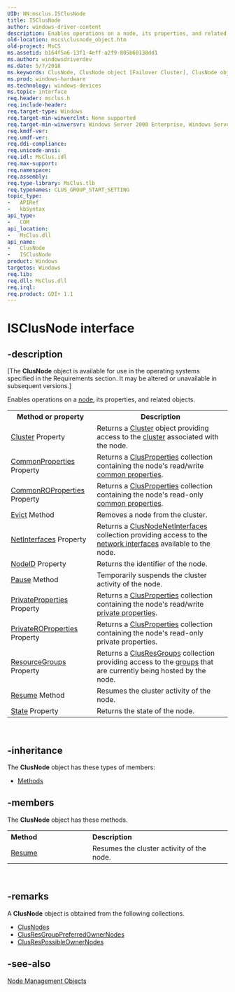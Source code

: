 ```yaml
---
UID: NN:msclus.ISClusNode
title: ISClusNode
author: windows-driver-content
description: Enables operations on a node, its properties, and related objects.
old-location: mscs\clusnode_object.htm
old-project: MsCS
ms.assetid: b164f5a6-13f1-4eff-a2f9-805b60138dd1
ms.author: windowsdriverdev
ms.date: 5/7/2018
ms.keywords: ClusNode, ClusNode object [Failover Cluster], ClusNode object [Failover Cluster],described, ISClusNode, _wolf_clusnode_object, msclus/ClusNode, mscs.clusnode_object
ms.prod: windows-hardware
ms.technology: windows-devices
ms.topic: interface
req.header: msclus.h
req.include-header: 
req.target-type: Windows
req.target-min-winverclnt: None supported
req.target-min-winversvr: Windows Server 2008 Enterprise, Windows Server 2008 Datacenter
req.kmdf-ver: 
req.umdf-ver: 
req.ddi-compliance: 
req.unicode-ansi: 
req.idl: MsClus.idl
req.max-support: 
req.namespace: 
req.assembly: 
req.type-library: MsClus.tlb
req.typenames: CLUS_GROUP_START_SETTING
topic_type:
-	APIRef
-	kbSyntax
api_type:
-	COM
api_location:
-	MsClus.dll
api_name:
-	ClusNode
-	ISClusNode
product: Windows
targetos: Windows
req.lib: 
req.dll: MsClus.dll
req.irql: 
req.product: GDI+ 1.1
---
```


# ISClusNode interface


## -description


<p class="CCE_Message">[The <b>ClusNode</b> object is 
    available for use in the operating systems specified in the Requirements section. It may be altered or unavailable in 
    subsequent versions.]

Enables operations on a 
    <a href="https://msdn.microsoft.com/4381e378-7bf2-4dbc-b56e-3fed33193d32">node</a>, its properties, and related objects.
<table>
<tr>
<th>Method or property</th>
<th>Description</th>
</tr>
<tr>
<td>
<a href="https://msdn.microsoft.com/library/windows/hardware/dn922625">Cluster</a> Property</td>
<td>Returns a <a href="https://msdn.microsoft.com/library/windows/hardware/dn922625">Cluster</a> object providing access to the 
      <a href="https://msdn.microsoft.com/library/windows/hardware/dn922625">cluster</a> associated with the node.</td>
</tr>
<tr>
<td>
<a href="https://msdn.microsoft.com/976be45f-39dd-46ee-b558-026afa129b21">CommonProperties</a> Property</td>
<td>Returns a <a href="https://msdn.microsoft.com/b117b0eb-e188-4514-8e11-9acca1303e8f">ClusProperties</a> collection 
      containing the node's read/write <a href="https://msdn.microsoft.com/5341d390-69dd-4e84-a443-f35a4b6c0bab">common properties</a>.</td>
</tr>
<tr>
<td>
<a href="https://msdn.microsoft.com/c7bb2e51-81da-4848-9c0b-42ab711a5c62">CommonROProperties</a> Property</td>
<td>Returns a <a href="https://msdn.microsoft.com/b117b0eb-e188-4514-8e11-9acca1303e8f">ClusProperties</a> collection 
      containing the node's read-only 
      <a href="https://msdn.microsoft.com/5341d390-69dd-4e84-a443-f35a4b6c0bab">common properties</a>.</td>
</tr>
<tr>
<td>
<a href="https://msdn.microsoft.com/e65a230e-3931-4e1a-b80d-3fd2499d330c">Evict</a> Method</td>
<td>Removes a node from the cluster.</td>
</tr>
<tr>
<td>
<a href="https://msdn.microsoft.com/98799b21-6646-430c-8194-debc7985fa9d">NetInterfaces</a> Property</td>
<td>Returns a 
      <a href="https://msdn.microsoft.com/d40bd8bd-b822-4069-bc9c-b7fefc66c8d0">ClusNodeNetInterfaces</a> collection 
      providing access to the <a href="https://msdn.microsoft.com/cc0cbbc3-e342-483e-9c94-4ee43f4d588d">network interfaces</a> available 
      to the node.</td>
</tr>
<tr>
<td>
<a href="https://msdn.microsoft.com/8ef68a5e-e7a0-4b32-8649-4fd194520ea6">NodeID</a> Property</td>
<td>Returns the identifier of the node.</td>
</tr>
<tr>
<td>
<a href="https://msdn.microsoft.com/library/windows/hardware/hh451189">Pause</a> Method</td>
<td>Temporarily suspends the cluster activity of the node.</td>
</tr>
<tr>
<td>
<a href="https://msdn.microsoft.com/33520afe-ec3e-41dc-ad16-aaee4f5394aa">PrivateProperties</a> Property</td>
<td>Returns a <a href="https://msdn.microsoft.com/b117b0eb-e188-4514-8e11-9acca1303e8f">ClusProperties</a> collection 
      containing the node's read/write 
      <a href="https://msdn.microsoft.com/a1dee11c-f1fe-4509-a40a-a58c4b8999ef">private properties</a>.</td>
</tr>
<tr>
<td>
<a href="https://msdn.microsoft.com/146471dd-49f9-442c-a888-148fd86c4050">PrivateROProperties</a> Property</td>
<td>Returns a <a href="https://msdn.microsoft.com/b117b0eb-e188-4514-8e11-9acca1303e8f">ClusProperties</a> collection 
      containing the node's read-only private properties.</td>
</tr>
<tr>
<td>
<a href="https://msdn.microsoft.com/45eae46b-54d2-4945-aab1-8b471df64881">ResourceGroups</a> Property</td>
<td>Returns a <a href="https://msdn.microsoft.com/7411d5f9-15c0-4c03-9128-c6b636979a50">ClusResGroups</a> collection 
      providing access to the <a href="https://msdn.microsoft.com/1e0680ba-87d0-4bf0-808c-d80485e4daa3">groups</a> that are currently being hosted by 
      the node.</td>
</tr>
<tr>
<td>
<a href="https://msdn.microsoft.com/74e465e2-1328-4e05-b287-3ce27359c67a">Resume</a> Method</td>
<td>Resumes the cluster activity of the node.</td>
</tr>
<tr>
<td>
<a href="https://msdn.microsoft.com/c1887055-518a-4177-a618-418c75883d69">State</a> Property</td>
<td>Returns the state of the node.</td>
</tr>
</table> 


## -inheritance

The <b xmlns:loc="http://microsoft.com/wdcml/l10n">ClusNode</b> object has these types of members:
<ul>
<li><a href="https://docs.microsoft.com/">Methods</a></li>
</ul>

## -members

The <b>ClusNode</b> object has these methods.
<table class="members" id="memberListMethods">
<tr>
<th align="left" width="37%">Method</th>
<th align="left" width="63%">Description</th>
</tr>
<tr data="declared;">
<td align="left" width="37%">
<a href="https://msdn.microsoft.com/74e465e2-1328-4e05-b287-3ce27359c67a">Resume</a>
</td>
<td align="left" width="63%">
Resumes the cluster activity of the node.

</td>
</tr>
</table> 


## -remarks



A <b>ClusNode</b> object is obtained from the following 
    collections.

<ul>
<li>
<a href="https://msdn.microsoft.com/f35d610f-014a-48cf-aaa4-93e320bcd890">ClusNodes</a>
</li>
<li>
<a href="https://msdn.microsoft.com/3425825e-890c-4d3d-919e-a66963e1fc55">ClusResGroupPreferredOwnerNodes</a>
</li>
<li>
<a href="https://msdn.microsoft.com/a3269288-f32f-45d5-8fd4-4e6fb257c1be">ClusResPossibleOwnerNodes</a>
</li>
</ul>



## -see-also




<a href="https://msdn.microsoft.com/8bf2124b-7e29-493c-a1ac-12e5f1cf5fe6">Node Management Objects</a>
 

 

